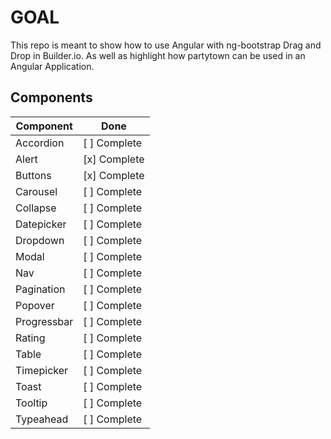 # GOAL

This repo is meant to show how to use Angular with ng-bootstrap Drag and Drop in Builder.io. As well as highlight how partytown can be used in an Angular Application.

## Components

| Component | Done |
| --------- | ---- |
|Accordion| [ ] Complete |
|Alert| [x] Complete |
|Buttons| [x] Complete |
|Carousel| [ ] Complete |
|Collapse| [ ] Complete |
|Datepicker| [ ] Complete |
|Dropdown| [ ] Complete |
|Modal| [ ] Complete |
|Nav| [ ] Complete |
|Pagination| [ ] Complete |
|Popover| [ ] Complete |
|Progressbar| [ ] Complete |
|Rating| [ ] Complete |
|Table| [ ] Complete |
|Timepicker| [ ] Complete |
|Toast| [ ] Complete |
|Tooltip| [ ] Complete |
|Typeahead| [ ] Complete |